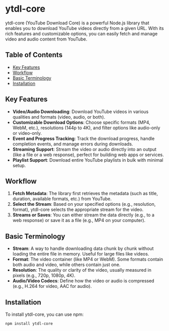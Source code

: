 # ytdl-core

ytdl-core (YouTube Download Core) is a powerful Node.js library that enables you to download YouTube videos directly from a given URL. With its rich features and customizable options, you can easily fetch and manage video and audio content from YouTube.

## Table of Contents

- [Key Features](#key-features)
- [Workflow](#workflow)
- [Basic Terminology](#basic-terminology)
- [Installation](#installation)

## Key Features

- **Video/Audio Downloading**: Download YouTube videos in various qualities and formats (video, audio, or both).
- **Customizable Download Options**: Choose specific formats (MP4, WebM, etc.), resolutions (144p to 4K), and filter options like audio-only or video-only.
- **Event and Progress Tracking**: Track the download progress, handle completion events, and manage errors during downloads.
- **Streaming Support**: Stream the video or audio directly into an output (like a file or a web response), perfect for building web apps or services.
- **Playlist Support**: Download entire YouTube playlists in bulk with minimal setup.

## Workflow

1. **Fetch Metadata**: The library first retrieves the metadata (such as title, duration, available formats, etc.) from YouTube.
2. **Select the Stream**: Based on your specified options (e.g., resolution, format), ytdl-core selects the appropriate stream for the video.
3. **Streams or Saves**: You can either stream the data directly (e.g., to a web response) or save it as a file (e.g., MP4 on your computer).

## Basic Terminology

- **Stream**: A way to handle downloading data chunk by chunk without loading the entire file in memory. Useful for large files like videos.
- **Format**: The video container (like MP4 or WebM). Some formats contain both audio and video, while others contain just one.
- **Resolution**: The quality or clarity of the video, usually measured in pixels (e.g., 720p, 1080p, 4K).
- **Audio/Video Codecs**: Define how the video or audio is compressed (e.g., H.264 for video, AAC for audio).

## Installation

To install ytdl-core, you can use npm:

```bash
npm install ytdl-core
```
